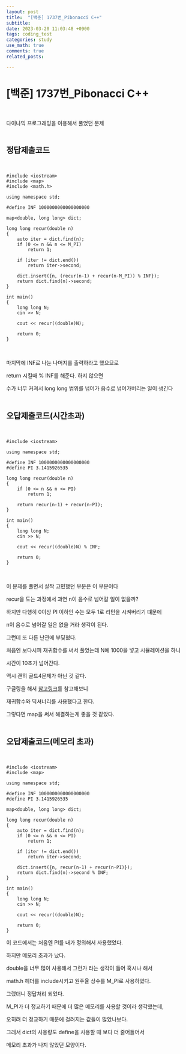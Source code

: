 ```yaml
---
layout: post
title:  "[백준] 1737번_Pibonacci C++"
subtitle:   
date: 2023-03-20 11:03:48 +0900
tags: coding_test
categories: study
use_math: true
comments: true
related_posts:

---
```


# [백준] 1737번_Pibonacci C++<br/>
<br/>

다이나믹 프로그래밍을 이용해서 풀었던 문제<br/>
<br/>

## 정답제출코드<br/>
<br/>

```
#include <iostream>
#include <map>
#include <math.h>

using namespace std;

#define INF 1000000000000000000

map<double, long long> dict;

long long recur(double n)
{
    auto iter = dict.find(n);
    if (0 <= n && n <= M_PI)
        return 1;
    
    if (iter != dict.end())
        return iter->second;
    
    dict.insert({n, (recur(n-1) + recur(n-M_PI)) % INF});
    return dict.find(n)->second;
}

int main()
{
    long long N;
    cin >> N;

    cout << recur((double)N);

    return 0;
}
```
<br/>

마지막에 INF로 나눈 나머지를 출력하라고 했으므로<br/>

return 시킬때 % INF를 해준다. 하지 않으면<br/>

수가 너무 커져서 long long 범위를 넘어가 음수로 넘어가버리는 일이 생긴다<br/>
<br/>

## 오답제출코드(시간초과)<br/>
<br/>

```
#include <iostream>

using namespace std;

#define INF 1000000000000000000
#define PI 3.1415926535

long long recur(double n)
{
    if (0 <= n && n <= PI)
        return 1;
    
    return recur(n-1) + recur(n-PI);
}

int main()
{
    long long N;
    cin >> N;

    cout << recur((double)N) % INF;

    return 0;
}
```

<br/>

이 문제를 풀면서 살짝 고민했던 부분은 이 부분이다<br/>

recur을 도는 과정에서 과연 n이 음수로 넘어갈 일이 없을까?<br/>

하지만 다행히 0이상 PI 이하인 수는 모두 1로 리턴을 시켜버리기 떄문에<br/>

n이 음수로 넘어갈 일은 없을 거라 생각이 된다.<br/>

그런데 또 다른 난관에 부딪혔다.<br/>

처음엔 보다시피 재귀함수를 써서 풀었는데 N에 1000을 넣고 시뮬레이션을 하니<br/>

시간이 10초가 넘어간다.<br/>

역시 괜히 골드4문제가 아닌 것 같다.<br/>

구글링을 해서 [참고링크](https://sangminlog.tistory.com/entry/boj-1737)를 참고해보니<br/>

재귀함수와 딕셔너리를 사용했다고 한다.<br/>

그렇다면 map을 써서 해결하는게 좋을 것 같았다.<br/>
<br/>

## 오답제출코드(메모리 초과)<br/>
<br/>

```
#include <iostream>
#include <map>

using namespace std;

#define INF 1000000000000000000
#define PI 3.1415926535

map<double, long long> dict;

long long recur(double n)
{
    auto iter = dict.find(n);
    if (0 <= n && n <= PI)
        return 1;
    
    if (iter != dict.end())
        return iter->second;
    
    dict.insert({n, recur(n-1) + recur(n-PI)});
    return dict.find(n)->second % INF;
}

int main()
{
    long long N;
    cin >> N;

    cout << recur((double)N);

    return 0;
}
```

이 코드에서는 처음엔 PI를 내가 정의해서 사용했었다.<br/>

하지만 메모리 초과가 났다.<br/>

double을 너무 많이 사용해서 그런가 라는 생각이 들어 혹시나 해서<br/>

math.h 헤더를 include시키고 원주율 상수를 M_PI로 사용하였다.<br/>

그랬더니 정답처리 되었다.<br/>

M_PI가 더 정교하기 때문에 더 많은 메모리를 사용할 것이라 생각했는데,<br/>

오히려 더 정교하기 때문에 걸러지는 값들이 많았나보다.<br/>

그래서 dict의 사용량도 define을 사용할 때 보다 더 줄어들어서<br/>

메모리 초과가 나지 않았던 모양이다.<br/>